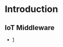 # Introduction

## IoT Middleware

- [1](http://git.yoctoproject.org/cgit/cgit.cgi/meta-intel-iot-middleware/tree/)


